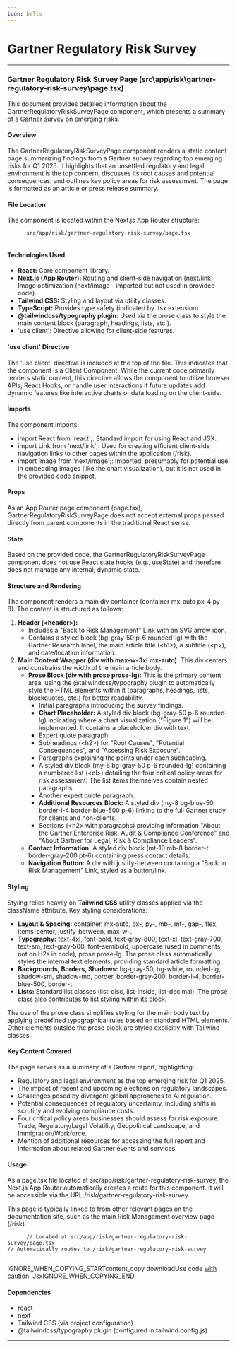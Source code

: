 ```yaml
---
icon: bells
---
```


# Gartner Regulatory Risk Survey

***

### Gartner Regulatory Risk Survey Page (src\app\risk\gartner-regulatory-risk-survey\page.tsx)

This document provides detailed information about the GartnerRegulatoryRiskSurveyPage component, which presents a summary of a Gartner survey on emerging risks.

#### Overview

The GartnerRegulatoryRiskSurveyPage component renders a static content page summarizing findings from a Gartner survey regarding top emerging risks for Q1 2025. It highlights that an unsettled regulatory and legal environment is the top concern, discusses its root causes and potential consequences, and outlines key policy areas for risk assessment. The page is formatted as an article or press release summary.

#### File Location

The component is located within the Next.js App Router structure:

```
      src/app/risk/gartner-regulatory-risk-survey/page.tsx
    
```

#### Technologies Used

* **React:** Core component library.
* **Next.js (App Router):** Routing and client-side navigation (next/link), Image optimization (next/image - imported but not used in provided code).
* **Tailwind CSS:** Styling and layout via utility classes.
* **TypeScript:** Provides type safety (indicated by .tsx extension).
* **@tailwindcss/typography plugin:** Used via the prose class to style the main content block (paragraph, headings, lists, etc.).
* 'use client': Directive allowing for client-side features.

#### 'use client' Directive

The 'use client' directive is included at the top of the file. This indicates that the component is a Client Component. While the current code primarily renders static content, this directive allows the component to utilize browser APIs, React Hooks, or handle user interactions if future updates add dynamic features like interactive charts or data loading on the client-side.

#### Imports

The component imports:

* import React from 'react';: Standard import for using React and JSX.
* import Link from 'next/link';: Used for creating efficient client-side navigation links to other pages within the application (/risk).
* import Image from 'next/image';: Imported, presumably for potential use in embedding images (like the chart visualization), but it is not used in the provided code snippet.

#### Props

As an App Router page component (page.tsx), GartnerRegulatoryRiskSurveyPage does not accept external props passed directly from parent components in the traditional React sense.

#### State

Based on the provided code, the GartnerRegulatoryRiskSurveyPage component does not use React state hooks (e.g., useState) and therefore does not manage any internal, dynamic state.

#### Structure and Rendering

The component renders a main div container (container mx-auto px-4 py-8). The content is structured as follows:

1. **Header (\<header>):**
   * Includes a "Back to Risk Management" Link with an SVG arrow icon.
   * Contains a styled block (bg-gray-50 p-6 rounded-lg) with the Gartner Research label, the main article title (\<h1>), a subtitle (\<p>), and date/location information.
2. **Main Content Wrapper (div with max-w-3xl mx-auto):** This div centers and constrains the width of the main article body.
   * **Prose Block (div with prose prose-lg):** This is the primary content area, using the @tailwindcss/typography plugin to automatically style the HTML elements within it (paragraphs, headings, lists, blockquotes, etc.) for better readability.
     * Initial paragraphs introducing the survey findings.
     * **Chart Placeholder:** A styled div block (bg-gray-50 p-6 rounded-lg) indicating where a chart visualization ("Figure 1") will be implemented. It contains a placeholder div with text.
     * Expert quote paragraph.
     * Subheadings (\<h2>) for "Root Causes", "Potential Consequences", and "Assessing Risk Exposure".
     * Paragraphs explaining the points under each subheading.
     * A styled div block (my-6 bg-gray-50 p-6 rounded-lg) containing a numbered list (\<ol>) detailing the four critical policy areas for risk assessment. The list items themselves contain nested paragraphs.
     * Another expert quote paragraph.
     * **Additional Resources Block:** A styled div (my-8 bg-blue-50 border-l-4 border-blue-500 p-6) linking to the full Gartner study for clients and non-clients.
     * Sections (\<h2> with paragraphs) providing information "About the Gartner Enterprise Risk, Audit & Compliance Conference" and "About Gartner for Legal, Risk & Compliance Leaders".
   * **Contact Information:** A styled div block (mt-10 mb-8 border-t border-gray-200 pt-6) containing press contact details.
   * **Navigation Button:** A div with justify-between containing a "Back to Risk Management" Link, styled as a button/link.

#### Styling

Styling relies heavily on **Tailwind CSS** utility classes applied via the className attribute. Key styling considerations:

* **Layout & Spacing:** container, mx-auto, px-, py-, mb-, mt-, gap-, flex, items-center, justify-between, max-w-.
* **Typography:** text-4xl, font-bold, text-gray-800, text-xl, text-gray-700, text-sm, text-gray-500, font-semibold, uppercase (used in comments, not on H2s in code), prose prose-lg. The prose class automatically styles the internal text elements, providing standard article formatting.
* **Backgrounds, Borders, Shadows:** bg-gray-50, bg-white, rounded-lg, shadow-sm, shadow-md, border, border-gray-200, border-l-4, border-blue-500, border-t.
* **Lists:** Standard list classes (list-disc, list-inside, list-decimal). The prose class also contributes to list styling within its block.

The use of the prose class simplifies styling for the main body text by applying predefined typographical rules based on standard HTML elements. Other elements outside the prose block are styled explicitly with Tailwind classes.

#### Key Content Covered

The page serves as a summary of a Gartner report, highlighting:

* Regulatory and legal environment as the top emerging risk for Q1 2025.
* The impact of recent and upcoming elections on regulatory landscapes.
* Challenges posed by divergent global approaches to AI regulation.
* Potential consequences of regulatory uncertainty, including shifts in scrutiny and evolving compliance costs.
* Four critical policy areas businesses should assess for risk exposure: Trade, Regulatory/Legal Volatility, Geopolitical Landscape, and Immigration/Workforce.
* Mention of additional resources for accessing the full report and information about related Gartner events and services.

#### Usage

As a page.tsx file located at src/app/risk/gartner-regulatory-risk-survey, the Next.js App Router automatically creates a route for this component. It will be accessible via the URL /risk/gartner-regulatory-risk-survey.

This page is typically linked to from other relevant pages on the documentation site, such as the main Risk Management overview page (/risk).

```
      // Located at src/app/risk/gartner-regulatory-risk-survey/page.tsx
// Automatically routes to /risk/gartner-regulatory-risk-survey
    
```

IGNORE\_WHEN\_COPYING\_STARTcontent\_copy  downloadUse code [with caution](https://support.google.com/legal/answer/13505487). JsxIGNORE\_WHEN\_COPYING\_END

#### Dependencies

* react
* next
* Tailwind CSS (via project configuration)
* @tailwindcss/typography plugin (configured in tailwind.config.js)

***
